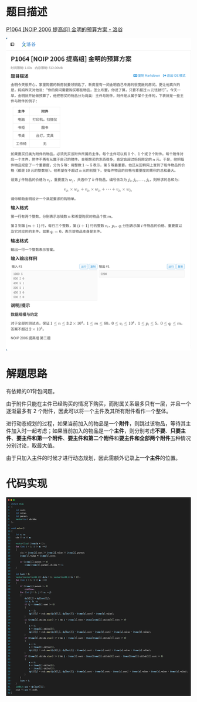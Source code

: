 # 题目描述

[P1064 [NOIP 2006 提高组] 金明的预算方案 - 洛谷](https://www.luogu.com.cn/problem/P1064)

![image-20251003161254376](%E9%87%91%E6%98%8E%E7%9A%84%E9%A2%84%E7%AE%97%E6%96%B9%E6%A1%88.assets/image-20251003161254376.png)

# 解题思路

有依赖的01背包问题。

由于附件只能在主件已经购买的情况下购买，而附属关系最多只有一层，并且一个逐渐最多有 $2$ 个附件，因此可以将一个主件及其所有附件看作一个整体。

进行动态规划的过程，如果当前加入的物品是一个**附件**，则跳过该物品，等待其主件加入时一起考虑；如果当前加入的物品是一个**主件**，则分别考虑**不要**、**只要主件**、**要主件和第一个附件**、**要主件和第二个附件**和**要主件和全部两个附件**五种情况分别讨论，取最大值。

由于只加入主件的时候才进行动态规划，因此需额外记录**上一个主件**的位置。

# 代码实现

![image-20251003162112517](%E9%87%91%E6%98%8E%E7%9A%84%E9%A2%84%E7%AE%97%E6%96%B9%E6%A1%88.assets/image-20251003162112517.png)